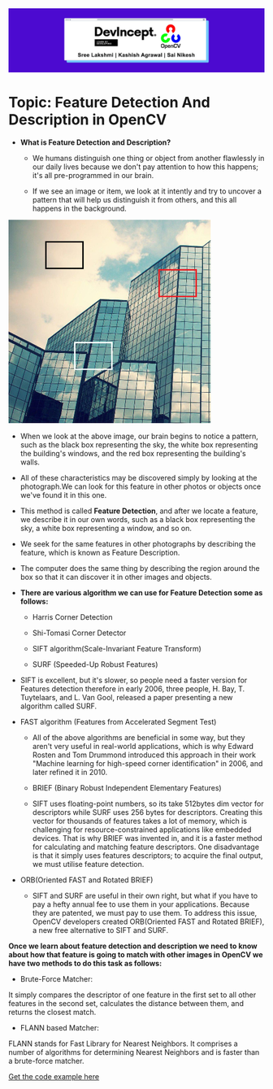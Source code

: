 <img src="https://github.com/sreelakshmig009/Intern-Work/blob/feature_detection/int-cv-2/Feature%20Detection%20And%20Description%20in%20OpenCV/Images/DevIncept.jpeg">

# Topic: Feature Detection And Description in OpenCV

*  **What is Feature Detection and Description?**

   * We humans distinguish one thing or object from another flawlessly in our daily lives because we don't pay attention to how this happens; it's all pre-programmed in our brain.
 
   * If we see an image or item, we look at it intently and try to uncover a pattern that will help us distinguish it from others, and this all happens in the background.


<img style="float:center;" src="https://github.com/sreelakshmig009/Intern-Work/blob/feature_detection/int-cv-2/Feature%20Detection%20And%20Description%20in%20OpenCV/Images/reference1.png" > 
   


   * When we look at the above image, our brain begins to notice a pattern, such as the black box representing the sky, the white box representing the building's windows, and the red box representing the building's walls.
   
   * All of these characteristics may be discovered simply by looking at the photograph.We can look for this feature in other photos or objects once we've found it in this one.
   
   * This method is called <b>Feature Detection</b>, and after we locate a feature, we describe it in our own words, such as a black box representing the sky, a white box representing a window, and so on.
 
   * We seek for the same features in other photographs by describing the feature, which is known as Feature Description.

   * The computer does the same thing by describing the region around the box so that it can discover it in other images and objects.
 
*  **There are various algorithm we can use for Feature Detection some as follows:**

   * Harris Corner Detection

   * Shi-Tomasi Corner Detector
   
   * SIFT algorithm(Scale-Invariant Feature Transform)

   * SURF (Speeded-Up Robust Features)

* SIFT is excellent, but it's slower, so people need a faster version for Features detection therefore in early 2006, three people, H. Bay, T. Tuytelaars, and L. Van Gool, released a paper presenting a new algorithm called SURF.
   
* FAST algorithm (Features from Accelerated Segment Test)

   * All of the above algorithms are beneficial in some way, but they aren't very useful in real-world applications, which is why Edward Rosten and Tom Drummond introduced this approach in their work "Machine learning for high-speed corner identification" in 2006, and later refined it in 2010.

   * BRIEF (Binary Robust Independent Elementary Features)

   * SIFT uses floating-point numbers, so its take 512bytes dim vector for descriptors while SURF uses 256 bytes for descriptors. Creating this vector for thousands of features takes a lot of memory, which is challenging for resource-constrained applications like embedded devices. That is why BRIEF was invented in, and it is a faster method for calculating and matching feature descriptors. One disadvantage is that it simply uses features descriptors; to acquire the final output, we must utilise feature detection.

* ORB(Oriented FAST and Rotated BRIEF)

   * SIFT and SURF are useful in their own right, but what if you have to pay a hefty annual fee to use them in your applications. Because they are patented, we must pay to use them. To address this issue, OpenCV developers created ORB(Oriented FAST and Rotated BRIEF), a new free alternative to SIFT and SURF.

<b>Once we learn about feature detection and description we need to know about how that feature is going to match with other images in OpenCV we have two methods to do this task as follows:</b>
      
   * Brute-Force Matcher:

It simply compares the descriptor of one feature in the first set to all other features in the second set, calculates the distance between them, and returns the closest match.

  * FLANN based Matcher:

FLANN stands for Fast Library for Nearest Neighbors. It comprises a number of algorithms for determining Nearest Neighbors and is faster than a brute-force matcher.

<a href="https://github.com/sreelakshmig009/Intern-Work/tree/feature_detection/int-cv-2/Feature%20Detection%20And%20Description%20in%20OpenCV/Source%20Code">
  Get the code example here
</a>
